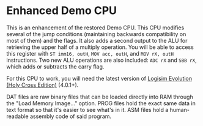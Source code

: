 # Enhanced Demo CPU
This is an enhancement of the restored Demo CPU.  This CPU modifies several of the jump conditions (maintaining backwards compatibility on most of them) and the flags.  It also adds a second output to the ALU for retrieving the upper half of a multiply operation.  You will be able to access this register with `ST imm16, outH`, `MOV acc, outH`, and `MOV rX, outH` instructions.  Two new ALU operations are also included:  `ADC rX` and `SBB rX`, which adds or subtracts the carry flag.

For this CPU to work, you will need the latest version of [Logisim Evolution (Holy Cross Edition)](https://github.com/kevinawalsh/logisim-evolution) (4.0.1+).

DAT files are raw binary files that can be loaded directly into RAM through the "Load Memory Image..." option.  PROG files hold the exact same data in text format so that it's easier to see what's in it.  ASM files hold a human-readable assembly code of said program.
